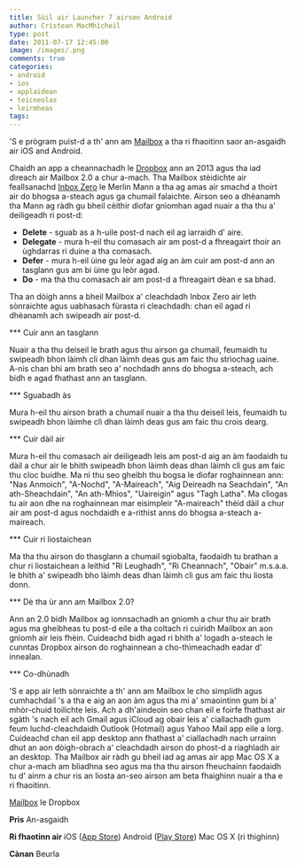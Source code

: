 ```yaml
---
title: Sùil air Launcher 7 airson Android
author: Crìstean MacMhìcheil
type: post
date: 2011-07-17 12:45:00
image: /images/.png
comments: true
categories:
- android
- ios
- applaidean
- teicneolas
- leirmheas
tags:
---
```


'S e prògram puist-d a th' ann am [Mailbox](https://web.archive.org/web/20160314163527/http://www.mailboxapp.com/) a tha ri fhaoitinn saor an-asgaidh air iOS and Android.

<!--more-->

Chaidh an app a cheannachadh le [Dropbox](https://web.archive.org/web/20160314163527/https://www.dropbox.com/) ann an 2013 agus tha iad dìreach air Mailbox 2.0 a chur a-mach. Tha Mailbox stèidichte air feallsanachd [Inbox Zero](https://web.archive.org/web/20160314163527/http://www.43folders.com/43-folders-series-inbox-zero) le Merlin Mann a tha ag amas air smachd a thoirt air do bhogsa a-steach agus ga chumail falaichte. Airson seo a dhèanamh tha Mann ag ràdh gu bheil cèithir dìofar gnìomhan agad nuair a tha thu a' deiligeadh ri post-d:

* **Delete** - sguab as a h-uile post-d nach eil ag iarraidh d' aire.
* **Delegate** - mura h-eil thu comasach air am post-d a fhreagairt thoir an ùghdarras ri duine a tha comasach.
* **Defer** - mura h-eil ùine gu leòr agad aig an àm cuir am post-d ann an tasglann gus am bi ùine gu leòr agad.
* **Do** - ma tha thu comasach air am post-d a fhreagairt dèan e sa bhad.

Tha an dòigh anns a bheil Mailbox a' cleachdadh Inbox Zero air leth sònraichte agus uabhasach fùrasta ri cleachdadh: chan eil agad ri dhèanamh ach swipeadh air post-d.

*** Cuir ann an tasglann

Nuair a tha thu deiseil le brath agus thu airson ga chumail, feumaidh tu swipeadh bhon làimh clì dhan làimh deas gus am faic thu strìochag uaine. A-nis chan bhi am brath seo a' nochdadh anns do bhogsa a-steach, ach bidh e agad fhathast ann an tasglann.

*** Sguabadh às

Mura h-eil thu airson brath a chumail nuair a tha thu deiseil leis, feumaidh tu swipeadh bhon làimhe clì dhan làimh deas gus am faic thu crois dearg.

*** Cuir dàil air

Mura h-eil thu comasach air deiligeadh leis am post-d aig an àm faodaidh tu dàil a chur air le bhith swipeadh bhon làimh deas dhan làimh clì gus am faic thu cloc buidhe. Ma nì thu seo gheibh thu bogsa le dìofar roghainnean ann: "Nas Anmoich", "A-Nochd", "A-Maireach", "Aig Deireadh na Seachdain", "An ath-Sheachdain", "An ath-Mhìos", "Uaireigin" agus "Tagh Latha". Ma clìogas tu air aon dhe na roghainnean mar eisimpleir "A-maireach" thèid dàil a chur air am post-d agus nochdaidh e a-rithist anns do bhogsa a-steach a-maireach.

*** Cuir ri liostaichean

Ma tha thu airson do thasglann a chumail sgiobalta, faodaidh tu brathan a chur ri liostaichean a leithid "Ri Leughadh", "Ri Cheannach", "Obair" m.s.a.a. le bhith a' swipeadh bho làimh deas dhan làimh clì gus am faic thu liosta donn.

*** Dè tha ùr ann am Mailbox 2.0?

Ann an 2.0 bidh Mailbox ag ionnsachadh an gnìomh a chur thu air brath agus ma gheibheas tu post-d eile a tha coltach ri cuiridh Mailbox an aon gnìomh air leis fhèin. Cuideachd bidh agad ri bhith a' logadh a-steach le cunntas Dropbox airson do roghainnean a cho-thìmeachadh eadar d' innealan.

*** Co-dhùnadh

'S e app air leth sònraichte a th' ann am Mailbox le cho sìmplidh agus cumhachdail 's a tha e aig an aon àm agus tha mi a' smaointinn gum bi a' mhòr-chuid toilichte leis. Ach a dh'aindeoin seo chan eil e foirfe fhathast air sgàth 's nach eil ach Gmail agus iCloud ag obair leis a' ciallachadh gum feum luchd-cleachdaidh Outlook (Hotmail) agus Yahoo Mail app eile a lorg. Cuideachd chan eil app desktop ann fhathast a' ciallachadh nach urrainn dhut an aon dòigh-obrach a' cleachdadh airson do phost-d a riaghladh air an desktop. Tha Mailbox air ràdh gu bheil iad ag amas air app Mac OS X a chur a-mach am bliadhna seo agus ma tha thu airson fheuchainn faodaidh tu d' ainm a chur ris an liosta an-seo airson am beta fhaighinn nuair a tha e ri fhaoitinn.

[Mailbox](https://web.archive.org/web/20160314163527/http://www.mailboxapp.com/) le Dropbox

**Prìs** An-asgaidh

**Ri fhaotinn air** iOS ([App Store](https://web.archive.org/web/20160314163527/https://itunes.apple.com/us/app/mailbox/id576502633?mt=8)) Android ([Play Store](https://web.archive.org/web/20160314163527/https://play.google.com/store/apps/details?id=com.mailboxapp)) Mac OS X (ri thighinn)

**Cànan** Beurla
